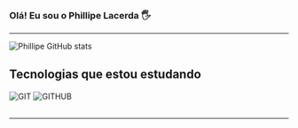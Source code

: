 
### Olá! Eu sou o Phillipe Lacerda 🖐️
----------------------------------------------------------------------------------------------------------------------------------------------------------------
![Phillipe GitHub stats](https://github-readme-stats.vercel.app/api?username=devphillipe&show_icons=true&theme=synthwave)

## Tecnologias que estou estudando

<div style='display in line block'>
  <img  align= 'center' alt='GIT' src='https://img.shields.io/badge/GIT-E44C30?style=for-the-badge&logo=git&logoColor=white'/>
  <img  align= 'center' alt='GITHUB' src='https://img.shields.io/badge/GitHub-100000?style=for-the-badge&logo=github&logoColor=white'/>
</div><br>


----------------------------------------------------------------------------------------------------------------------------------------------------------------
